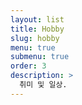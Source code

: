 ```yaml
---
layout: list
title: Hobby
slug: hobby
menu: true
submenu: true
order: 3
description: >
  취미 및 일상.
---
```


